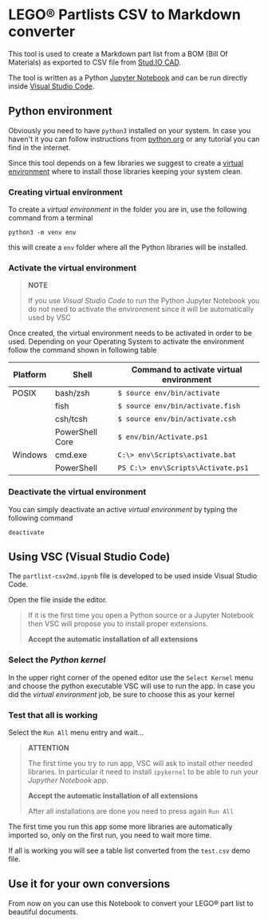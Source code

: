 # LEGO&reg; Partlists CSV to Markdown converter

This tool is used to create a Markdown part list from a BOM (Bill Of Materials) as
exported to CSV file from [Stud.IO CAD](https://www.bricklink.com/v3/studio/download.page).

The tool is written as a Python [Jupyter Notebook](https://jupyter.org) and can be run directly inside [Visual Studio Code](https://code.visualstudio.com).

## Python environment

Obviously you need to have `python3` installed on your system. In case you haven't it you can follow instructions from [python.org](https://www.python.org) or any tutorial you can find in the internet.

Since this tool depends on a few libraries we suggest to create a [virtual environment](https://docs.python.org/3/library/venv.html) where to install those libraries keeping your system clean.

### Creating virtual environment

To create a _virtual environment_ in the folder you are in, use the following command from a terminal

``` (sh)
python3 -m venv env
```

this will create a `env` folder where all the Python libraries will be installed.

### Activate the virtual environment

> **NOTE**
>
> If you use _Visual Studio Code_ to run the Python Jupyter Notebook you do not need to activate the environment since it will be automatically used by VSC

Once created, the virtual environment needs to be activated in order to be used.
Depending on your Operating System to activate the environment follow the command shown in following table

| Platform | Shell | Command to activate virtual environment |
| -------- | ----- | --------------------------------------- |
| POSIX    | bash/zsh | `$ source env/bin/activate` |
|          | fish | `$ source env/bin/activate.fish` |
|          | csh/tcsh | `$ source env/bin/activate.csh` |
|          | PowerShell Core | `$ env/bin/Activate.ps1` |
| Windows  | cmd.exe | `C:\> env\Scripts\activate.bat` |
|          | PowerShell | `PS C:\> env\Scripts\Activate.ps1` |

### Deactivate the virtual environment

You can simply deactivate an active _virtual environment_ by typing the following command

```console
deactivate
```

## Using VSC (Visual Studio Code)

The `partlist-csv2md.ipynb` file is developed to be used inside Visual Studio Code.

Open the file inside the editor.

> If it is the first time you open a Python source or a Jupyter Notebook
> then VSC will propose you
> to install proper extensions.
>
> **Accept the automatic installation of all extensions**

### Select the _Python kernel_

In the upper right corner of the opened editor use the `Select Kernel` menu and choose the python executable VSC will use to run the app. In case you did the _virtual environment_ job, be sure to choose this as your kernel

### Test that all is working

Select the `Run All` menu entry and wait...

> **ATTENTION**
>
> The first time you try to run app, VSC will ask to install other needed libraries.
> In particular it need to install `ipykernel` to be able to run your _Jupyther Notebook_ app.
>
> **Accept the automatic installation of all extensions**
>
> After all installations are done you need to press again `Run All`

The first time you run this app some more libraries are automatically imported so, only on the first run, you need to wait more time.

If all is working you will see a table list converted from the `test.csv` demo file.

## Use it for your own conversions

From now on you can use this Notebook to convert your LEGO&reg; part list to beautiful documents.

<!-- EOF -->

